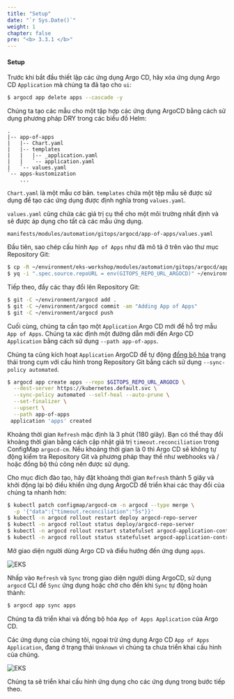 ```yaml
---
title: "Setup"
date: "`r Sys.Date()`"
weight: 1
chapter: false
pre: "<b> 3.3.1 </b>"
---
```


#### Setup

Trước khi bắt đầu thiết lập các ứng dụng Argo CD, hãy xóa ứng dụng Argo CD `Application` mà chúng ta đã tạo cho `ui`:

```bash wait=30
$ argocd app delete apps --cascade -y
```

Chúng ta tạo các mẫu cho một tập hợp các ứng dụng ArgoCD bằng cách sử dụng phương pháp DRY trong các biểu đồ Helm:

```
.
|-- app-of-apps
|   |-- Chart.yaml
|   |-- templates
|   |   |-- _application.yaml
|   |   `-- application.yaml
|   `-- values.yaml
`-- apps-kustomization
    ...
```

`Chart.yaml` là một mẫu cơ bản. `templates` chứa một tệp mẫu sẽ được sử dụng để tạo các ứng dụng được định nghĩa trong `values.yaml`.

`values.yaml` cũng chứa các giá trị cụ thể cho một môi trường nhất định và sẽ được áp dụng cho tất cả các mẫu ứng dụng.

```file
manifests/modules/automation/gitops/argocd/app-of-apps/values.yaml
```

Đầu tiên, sao chép cấu hình `App of Apps` như đã mô tả ở trên vào thư mục Repository Git:

```bash
$ cp -R ~/environment/eks-workshop/modules/automation/gitops/argocd/app-of-apps ~/environment/argocd/
$ yq -i ".spec.source.repoURL = env(GITOPS_REPO_URL_ARGOCD)" ~/environment/argocd/app-of-apps/values.yaml
```

Tiếp theo, đẩy các thay đổi lên Repository Git:

```bash wait=10
$ git -C ~/environment/argocd add .
$ git -C ~/environment/argocd commit -am "Adding App of Apps"
$ git -C ~/environment/argocd push
```

Cuối cùng, chúng ta cần tạo một `Application` Argo CD mới để hỗ trợ mẫu `App of Apps`.
Chúng ta xác định một đường dẫn mới đến Argo CD `Application` bằng cách sử dụng `--path app-of-apps`.

Chúng ta cũng kích hoạt `Application` ArgoCD để tự động [đồng bộ hóa](https://argo-cd.readthedocs.io/en/stable/user-guide/auto_sync/) trạng thái trong cụm với cấu hình trong Repository Git bằng cách sử dụng `--sync-policy automated`.

```bash
$ argocd app create apps --repo $GITOPS_REPO_URL_ARGOCD \
  --dest-server https://kubernetes.default.svc \
  --sync-policy automated --self-heal --auto-prune \
  --set-finalizer \
  --upsert \
  --path app-of-apps
 application 'apps' created
```

Khoảng thời gian `Refresh` mặc định là 3 phút (180 giây). Bạn có thể thay đổi khoảng thời gian bằng cách cập nhật giá trị `timeout.reconciliation` trong ConfigMap `argocd-cm`. Nếu khoảng thời gian là 0 thì Argo CD sẽ không tự động kiểm tra Repository Git và phương pháp thay thế như webhooks và / hoặc đồng bộ thủ công nên được sử dụng.

Cho mục đích đào tạo, hãy đặt khoảng thời gian `Refresh` thành 5 giây và khởi động lại bộ điều khiển ứng dụng ArgoCD để triển khai các thay đổi của chúng ta nhanh hơn:

```bash wait=30
$ kubectl patch configmap/argocd-cm -n argocd --type merge \
  -p '{"data":{"timeout.reconciliation":"5s"}}'
$ kubectl -n argocd rollout restart deploy argocd-repo-server
$ kubectl -n argocd rollout status deploy/argocd-repo-server
$ kubectl -n argocd rollout restart statefulset argocd-application-controller
$ kubectl -n argocd rollout status statefulset argocd-application-controller
```

Mở giao diện người dùng Argo CD và điều hướng đến ứng dụng `apps`.

![EKS](/images/0006/00048.png?featherlight=false&width=90pc)

Nhấp vào `Refresh` và `Sync` trong giao diện người dùng ArgoCD, sử dụng `argocd` CLI để `Sync` ứng dụng hoặc chờ cho đến khi `Sync` tự động hoàn thành:

```bash
$ argocd app sync apps
```

Chúng ta đã triển khai và đồng bộ hóa `App of Apps Application` của Argo CD.

Các ứng dụng của chúng tôi, ngoại trừ ứng dụng Argo CD `App of Apps Application`, đang ở trạng thái `Unknown` vì chúng ta chưa triển khai cấu hình của chúng.

![EKS](/images/0006/00049.png?featherlight=false&width=90pc)

Chúng ta sẽ triển khai cấu hình ứng dụng cho các ứng dụng trong bước tiếp theo.